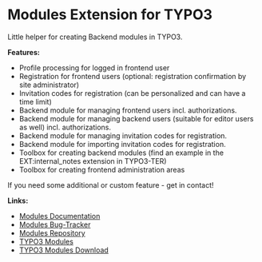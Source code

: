 # Modules Extension for TYPO3

Little helper for creating Backend modules in TYPO3.


**Features:**

*   Profile processing for logged in frontend user
*   Registration for frontend users (optional: registration confirmation by site administrator)
*   Invitation codes for registration (can be personalized and can have a time limit)
*   Backend module for managing frontend users incl. authorizations.
*   Backend module for managing backend users (suitable for editor users as well) incl. authorizations.
*   Backend module for managing invitation codes for registration.
*   Backend module for importing invitation codes for registration.
*   Toolbox for creating backend modules (find an example in the EXT:internal_notes extension in TYPO3-TER)
*   Toolbox for creating frontend administration areas

If you need some additional or custom feature - get in contact!


**Links:**

*   [Modules Documentation](https://www.coding.ms/documentation/typo3-modules "Modules Documentation")
*   [Modules Bug-Tracker](https://gitlab.com/codingms/typo3-public/modules/-/issues "Modules Bug-Tracker")
*   [Modules Repository](https://gitlab.com/codingms/typo3-public/modules "Modules Repository")
*   [TYPO3 Modules](https://www.coding.ms/typo3-extensions/typo3-modules/ "TYPO3 Modules")
*   [TYPO3 Modules Download](https://typo3.org/extensions/repository/view/modules "TYPO3 Modules Download")
